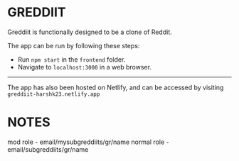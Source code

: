 # GREDDIIT

Greddiit is functionally designed to be a clone of Reddit. 

The app can be run by following these steps: 

- Run `npm start` in the `frontend` folder.
- Navigate to `localhost:3000` in a web browser.

------

The app has also been hosted on Netlify, and can be accessed by visiting `greddiit-harshk23.netlify.app`

# NOTES

mod role - email/mysubgreddiits/gr/name
normal role - email/subgreddiits/gr/name